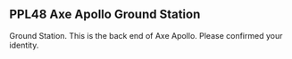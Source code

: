 PPL48
Axe Apollo Ground Station
-------------------------

Ground Station. This is the back end of Axe Apollo.
Please confirmed your identity.

